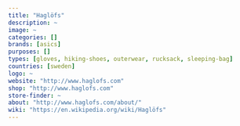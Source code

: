 ```yaml
---
title: "Haglöfs"
description: ~
image: ~
categories: []
brands: [asics]
purposes: []
types: [gloves, hiking-shoes, outerwear, rucksack, sleeping-bag]
countries: [sweden]
logo: ~
website: "http://www.haglofs.com"
shop: "http://www.haglofs.com"
store-finder: ~
about: "http://www.haglofs.com/about/"
wiki: "https://en.wikipedia.org/wiki/Haglöfs"
---
```

